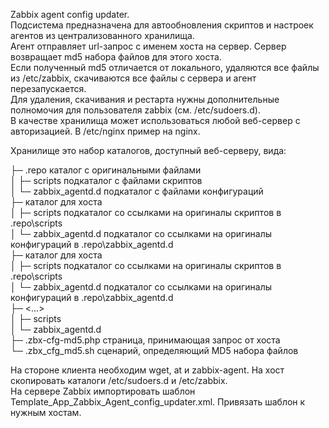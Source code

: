 Zabbix agent config updater.  
Подсистема предназначена для автообновления скриптов и настроек агентов из централизованного хранилища.  
Агент отправляет url-запрос с именем хоста на сервер. Сервер возвращает md5 набора файлов для этого хоста.  
Если полученный md5 отличается от локального, удаляются все файлы из /etc/zabbix, скачиваются все файлы с сервера и агент перезапускается.  
Для удаления, скачивания и рестарта нужны дополнительные полномочия для пользователя zabbix (см. /etc/sudoers.d).  
В качестве хранилища может использоваться любой веб-сервер с авторизацией. В /etc/nginx пример на nginx.  
  
Хранилище это набор каталогов, доступный веб-серверу, вида:  
  
├─ .repo                                            каталог с оригинальными файлами  
│  ├─ scripts                                           подкаталог с файлами скриптов  
│  └─ zabbix_agentd.d                                   подкаталог с файлами конфигураций  
├─ <hostname as configured on the zabbix server>    каталог для хоста  
│  ├─ scripts                                           подкаталог со ссылками на оригиналы скриптов в .repo\scripts  
│  └─ zabbix_agentd.d                                   подкаталог со ссылками на оригиналы конфигураций в .repo\zabbix_agentd.d  
├─ <hostname as configured on the zabbix server>    каталог для хоста  
│  ├─ scripts                                           подкаталог со ссылками на оригиналы скриптов в .repo\scripts  
│  └─ zabbix_agentd.d                                   подкаталог со ссылками на оригиналы конфигураций в .repo\zabbix_agentd.d  
├─ <...>  
│  ├─ scripts  
│  └─ zabbix_agentd.d  
├─ .zbx-cfg-md5.php                                 страница, принимающая запрос от хоста  
└─ .zbx_cfg_md5.sh                                  сценарий, определяющий MD5 набора файлов  
  
На стороне клиента необходим wget, at и zabbix-agent. На хост скопировать каталоги /etc/sudoers.d и /etc/zabbix.  
На сервере Zabbix импортировать шаблон Template_App_Zabbix_Agent_config_updater.xml. Привязать шаблон к нужным хостам.  
  

